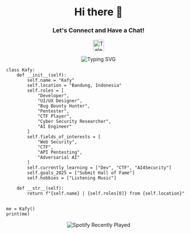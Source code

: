 <!-- Intro Section -->
<div align="center">
  <h1>Hi there 👋</h1>
  <h3>Let's Connect and Have a Chat!</h3>
  <p>
    <a href="https://t.me/acherisxx">
      <img height="30" src="https://upload.wikimedia.org/wikipedia/commons/8/82/Telegram_logo.svg" alt="Telegram" />
    </a>
  </p>
</div>

<!-- Typing Animation -->
<p align="center">
  <img src="https://readme-typing-svg.demolab.com?font=Fira+Code&size=22&pause=1000&color=00FF88&center=true&vCenter=true&width=500&lines=Developer;Bug+Bounty+Hunter;Cyber+Security+Researcher;AI+Engineer;UI%2FUX+Designer" alt="Typing SVG" />
</p>

<!-- Python Code Style -->
```
class Kafy:
    def __init__(self):
        self.name = "Kafy"
        self.location = "Bandung, Indonesia"
        self.roles = [
            "Developer",
            "UI/UX Designer",
            "Bug Bounty Hunter",
            "Pentester",
            "CTF Player",
            "Cyber Security Researcher",
            "AI Engineer"
        ]
        self.fields_of_interests = [
            "Web Security",
            "CTF",
            "API Pentesting",
            "Adversarial AI"
        ]
        self.currently_learning = ["Dev", "CTF", "AI4Security"]
        self.goals_2025 = ["Submit Hall of Fame"]
        self.hobbies = ["Listening Music"]

    def __str__(self):
        return f"{self.name} | {self.roles[0]} from {self.location}"


me = Kafy()
print(me)
```

<!-- Animated JSON Card Style --> 
<div align="center"> 
  <img src="https://github-readme-stats.vercel.app/api?username=00x0kafyy&show_icons=false&hide=stars,prs,issues,contribs&theme=tokyonight&custom_title=about%20kafy&hide_border=true&include_all_commits=false" alt="Fake JSON" style="display:none"/>
</div>

<div align="center">
<img src="https://spotify-recently-played-readme.vercel.app/api?user=31jyhoy556gez2anatbblv5c5yna" alt="Spotify Recently Played" />
</div>

